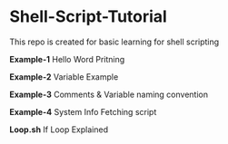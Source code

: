 # Shell-Script-Tutorial
This repo is created for basic learning for shell scripting

**Example-1**
Hello Word Pritning

**Example-2**
Variable Example

**Example-3**
Comments & Variable naming convention 

**Example-4**
System Info Fetching script

**Loop.sh**
If Loop Explained
